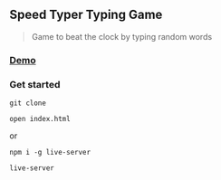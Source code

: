 ## Speed Typer Typing Game

> Game to beat the clock by typing random words

### [Demo](http://speed-typing-game-ab.surge.sh/)

### Get started

```shell script
git clone
```
```shell script
open index.html
```
or
```shell script
npm i -g live-server
```
```shell script
live-server
```
